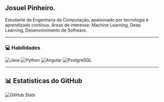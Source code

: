 ## Josuel Pinheiro.

Estudante de Engenharia da Computação, apaixonado por tecnologia e aprendizado contínuo.
Áreas de interesse: Machine Learning, Deep Learning, Desenvolvimento de Software.

---
### 💻 Habilidades

![Java](https://img.shields.io/badge/Java-ED8B00?style=for-the-badge&logo=openjdk&logoColor=white)
![Python](https://img.shields.io/badge/Python-3776AB?style=for-the-badge&logo=python&logoColor=white)
![Angular](https://img.shields.io/badge/Angular-DD0031?style=for-the-badge&logo=angular&logoColor=white)
![PostgreSQL](https://img.shields.io/badge/PostgreSQL-316192?style=for-the-badge&logo=postgresql&logoColor=white)


---
## 📊  Estatísticas do GitHub
![GitHub Stats](https://github-readme-stats.vercel.app/api?username=kovock&theme=transparent&bg_color=000&border_color=30A3DC&show_icons=true&icon_color=30A3DC&title_color=E94D5F&text_color=FFF)
